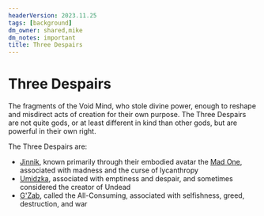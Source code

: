 ```yaml
---
headerVersion: 2023.11.25
tags: [background]
dm_owner: shared,mike
dm_notes: important
title: Three Despairs
---
```

# Three Despairs



The fragments of the Void Mind, who stole divine power, enough to reshape and misdirect acts of creation for their own purpose. The Three Despairs are not quite gods, or at least different in kind than other gods, but are powerful in their own right.

The Three Despairs are:
- [Jinnik](<./jinnik.md>), known primarily through their embodied avatar the [Mad One](<../embodied-gods/mad-one.md>), associated with madness and the curse of lycanthropy
- [Umidzka](<./umidzka.md>), associated with emptiness and despair, and sometimes considered the creator of Undead
- [G'Zab](<./g-zab.md>), called the All-Consuming, associated with selfishness, greed, destruction, and war